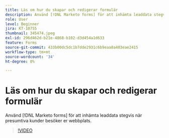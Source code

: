 ```yaml
---
title: Läs om hur du skapar och redigerar formulär
description: Använd [!DNL Marketo forms] för att inhämta leaddata stegvis när presumtiva kunder besöker er webbplats.
role: User
level: Beginner
jira: KT-10755
thumbnail: 345474.jpeg
exl-id: 296d462d-b21e-4868-b102-d3d454a1d633
feature: Forms
source-git-commit: 433b00dc5dc1b7dde2931c6b9eaa8a403eae2415
workflow-type: tm+mt
source-wordcount: '34'
ht-degree: 0%

---
```


# Läs om hur du skapar och redigerar formulär

Använd [!DNL Marketo forms] för att inhämta leaddata stegvis när presumtiva kunder besöker er webbplats.

>[!VIDEO](https://video.tv.adobe.com/v/345474/?quality=12&learn=on)
